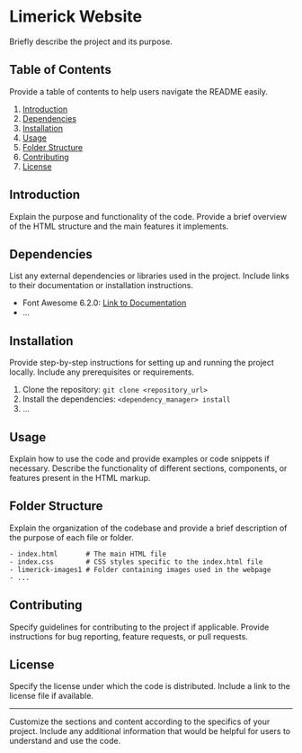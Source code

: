 

# Limerick Website

Briefly describe the project and its purpose.

## Table of Contents

Provide a table of contents to help users navigate the README easily.

1. [Introduction](#introduction)
2. [Dependencies](#dependencies)
3. [Installation](#installation)
4. [Usage](#usage)
5. [Folder Structure](#folder-structure)
6. [Contributing](#contributing)
7. [License](#license)

## Introduction

Explain the purpose and functionality of the code. Provide a brief overview of the HTML structure and the main features it implements.

## Dependencies

List any external dependencies or libraries used in the project. Include links to their documentation or installation instructions.

- Font Awesome 6.2.0: [Link to Documentation](https://fontawesome.com/v6.2/)
- ...

## Installation

Provide step-by-step instructions for setting up and running the project locally. Include any prerequisites or requirements.

1. Clone the repository: `git clone <repository_url>`
2. Install the dependencies: `<dependency_manager> install`
3. ...

## Usage

Explain how to use the code and provide examples or code snippets if necessary. Describe the functionality of different sections, components, or features present in the HTML markup.

## Folder Structure

Explain the organization of the codebase and provide a brief description of the purpose of each file or folder.

```
- index.html       # The main HTML file
- index.css        # CSS styles specific to the index.html file
- limerick-images1 # Folder containing images used in the webpage
- ...
```

## Contributing

Specify guidelines for contributing to the project if applicable. Provide instructions for bug reporting, feature requests, or pull requests.

## License

Specify the license under which the code is distributed. Include a link to the license file if available.

---

Customize the sections and content according to the specifics of your project. Include any additional information that would be helpful for users to understand and use the code.
